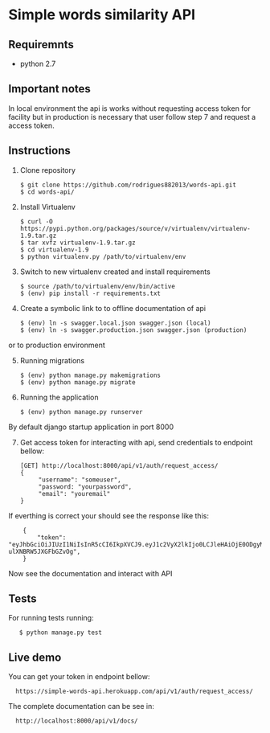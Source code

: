 # Simple words similarity API

## Requiremnts
* python 2.7

## Important notes

In local environment the api is works without requesting access token for facility but in production is necessary that user follow step 7 and request a access token.

## Instructions

1. Clone repository

       $ git clone https://github.com/rodrigues882013/words-api.git
       $ cd words-api/
 
2. Install Virtualenv
      
       $ curl -O https://pypi.python.org/packages/source/v/virtualenv/virtualenv-1.9.tar.gz
       $ tar xvfz virtualenv-1.9.tar.gz
       $ cd virtualenv-1.9
       $ python virtualenv.py /path/to/virtualenv/env

3. Switch to new virtualenv created and install requirements

       $ source /path/to/virtualenv/env/bin/active
       $ (env) pip install -r requirements.txt

4. Create a symbolic link to to offline documentation of api

       $ (env) ln -s swagger.local.json swagger.json (local)
       $ (env) ln -s swagger.production.json swagger.json (production)

or to production environment

    
       
5. Running migrations

       $ (env) python manage.py makemigrations
       $ (env) python manage.py migrate
       
6. Running the application

       $ (env) python manage.py runserver
By default django startup application in port 8000

7. Get access token for interacting with api, send credentials to endpoint bellow:

       [GET] http://localhost:8000/api/v1/auth/request_access/
       {
            "username": "someuser",
            "password: "yourpassword",
            "email": "youremail"
       }

If everthing is correct your should see the response like this:

        {
            "token": "eyJhbGciOiJIUzI1NiIsInR5cCI6IkpXVCJ9.eyJ1c2VyX2lkIjo0LCJleHAiOjE0ODgyMDM5ODh9.I4e1RE3B3GP7ptE_5ZBPMU_d-ulXNBRW5JXGFbGZvOg",
        }
       
Now see the documentation and interact with API


## Tests

For running tests running:

       $ python manage.py test
       
## Live demo

You can get your token in endpoint bellow:

      https://simple-words-api.herokuapp.com/api/v1/auth/request_access/
      
The complete documentation can be see in:

      http://localhost:8000/api/v1/docs/
